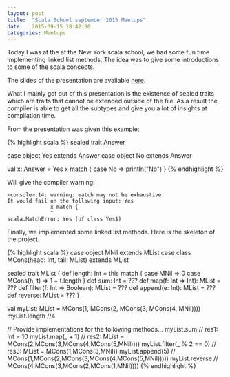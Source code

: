 ```yaml
---
layout: post
title:  "Scala School september 2015 Meetups"
date:   2015-09-15 18:42:00
categories: Meetups
---
```


Today I was at the at the New York scala school, we had some fun time implementing linked list methods. The idea was to give some introductions to some of the scala concepts.

The slides of the presentation are available [here](http://mattbanister.github.io/scala-nyc-uni).

What I mainly got out of this presentation is the existence of sealed traits which are traits that cannot be extended outside of the file. As a result the compiler is able to get all the subtypes and give you a lot of insights at compilation time.

From the presentation was given this example:

{% highlight scala %}
sealed trait Answer

case object Yes extends Answer
case object No extends Answer

val x: Answer = Yes
x match {
  case No => println("No")
}
{% endhighlight %}

Will give the compiler warning:

~~~
<console>:14: warning: match may not be exhaustive.
It would fail on the following input: Yes
              x match {
              ^
scala.MatchError: Yes (of class Yes$)
~~~

Finally, we implemented some linked list methods. Here is the skeleton of the project.

{% highlight scala %}
case object MNil extends MList
case class MCons(head: Int, tail: MList) extends MList

sealed trait MList {
  def length: Int = this match {
    case MNil => 0
    case MCons(h, t) => 1 + t.length
  }
  def sum: Int = ???
  def map(f: Int => Int): MList = ???
  def filter(f: Int => Boolean): MList = ???
  def append(e: Int): MList = ???
  def reverse: MList = ???
}


val myList: MList = MCons(1, MCons(2, MCons(3, MCons(4, MNil))))
myList.length //4


// Provide implementations for the following methods...
myList.sum // res1: Int = 10
myList.map(_ + 1) // res2: MList = MCons(2,MCons(3,MCons(4,MCons(5,MNil))))
myList.filter(_ % 2 == 0) // res3: MList = MCons(1,MCons(3,MNil))
myList.append(5) // MCons(1,MCons(2,MCons(3,MCons(4,MCons(5,MNil)))))
myList.reverse // MCons(4,MCons(3,MCons(2,MCons(1,MNil))))
{% endhighlight %}
